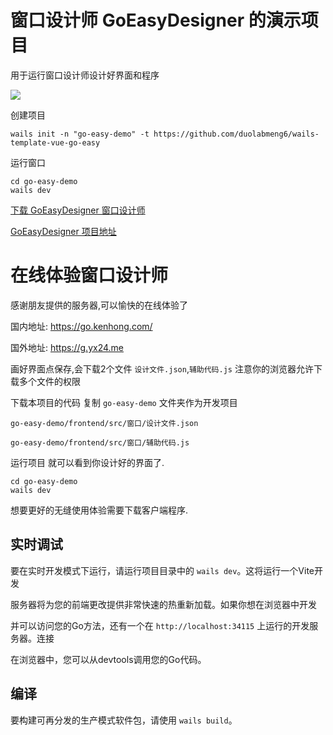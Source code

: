# 窗口设计师 GoEasyDesigner 的演示项目 

用于运行窗口设计师设计好界面和程序



![](https://user-images.githubusercontent.com/59047063/270091148-a89d2ab9-9ba3-4efc-b0fa-0a7dcc3bcfc1.gif
)


创建项目

```
wails init -n "go-easy-demo" -t https://github.com/duolabmeng6/wails-template-vue-go-easy
```

运行窗口

```
cd go-easy-demo
wails dev
```


[下载 GoEasyDesigner 窗口设计师](https://github.com/duolabmeng6/GoEasyDesigner/releases)

[ GoEasyDesigner 项目地址](https://github.com/duolabmeng6/GoEasyDesigner)

# 在线体验窗口设计师

感谢朋友提供的服务器,可以愉快的在线体验了

国内地址: https://go.kenhong.com/

国外地址: https://g.yx24.me

画好界面点保存,会下载2个文件 `设计文件.json`,`辅助代码.js` 注意你的浏览器允许下载多个文件的权限

下载本项目的代码 复制 `go-easy-demo` 文件夹作为开发项目

`go-easy-demo/frontend/src/窗口/设计文件.json`

`go-easy-demo/frontend/src/窗口/辅助代码.js`

运行项目 就可以看到你设计好的界面了.

```
cd go-easy-demo
wails dev
```

想要更好的无缝使用体验需要下载客户端程序.


## 实时调试

要在实时开发模式下运行，请运行项目目录中的 `wails dev`。这将运行一个Vite开发

服务器将为您的前端更改提供非常快速的热重新加载。如果你想在浏览器中开发

并可以访问您的Go方法，还有一个在 `http://localhost:34115` 上运行的开发服务器。连接

在浏览器中，您可以从devtools调用您的Go代码。

## 编译

要构建可再分发的生产模式软件包，请使用  `wails build`。